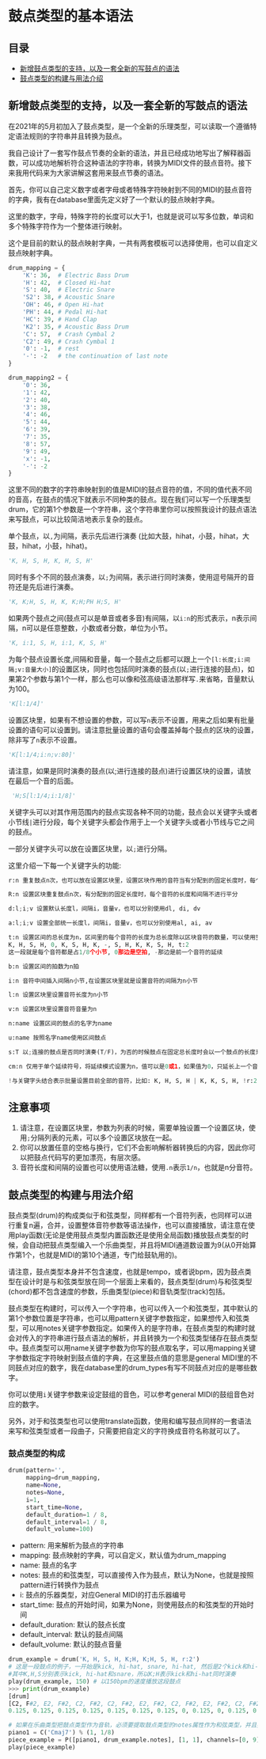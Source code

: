 # 鼓点类型的基本语法



## 目录

- [新增鼓点类型的支持，以及一套全新的写鼓点的语法](#新增鼓点类型的支持以及一套全新的写鼓点的语法)
- [鼓点类型的构建与用法介绍](#鼓点类型的构建与用法介绍)



## 新增鼓点类型的支持，以及一套全新的写鼓点的语法

在2021年的5月初加入了鼓点类型，是一个全新的乐理类型，可以读取一个遵循特定语法规则的字符串并且转换为鼓点。

我自己设计了一套写作鼓点节奏的全新的语法，并且已经成功地写出了解释器函数，可以成功地解析符合这种语法的字符串，转换为MIDI文件的鼓点音符。接下来我用代码来为大家讲解这套用来鼓点节奏的语法。

首先，你可以自己定义数字或者字母或者特殊字符映射到不同的MIDI的鼓点音符的字典，我有在database里面先定义好了一个默认的鼓点映射字典。

这里的数字，字母，特殊字符的长度可以大于1，也就是说可以写多位数，单词和多个特殊字符作为一个整体进行映射。

这个是目前的默认的鼓点映射字典，一共有两套模板可以选择使用，也可以自定义鼓点映射字典。

```python
drum_mapping = {
    'K': 36,  # Electric Bass Drum
    'H': 42,  # Closed Hi-hat
    'S': 40,  # Electric Snare
    'S2': 38, # Acoustic Snare
    'OH': 46, # Open Hi-hat
    'PH': 44, # Pedal Hi-hat
    'HC': 39, # Hand Clap
    'K2': 35, # Acoustic Bass Drum
    'C': 57,  # Crash Cymbal 2
    'C2': 49, # Crash Cymbal 1
    '0': -1,  # rest
    '-': -2   # the continuation of last note
}

drum_mapping2 = {
    '0': 36,
    '1': 42,
    '2': 40,
    '3': 38,
    '4': 46,
    '5': 44,
    '6': 39,
    '7': 35,
    '8': 57,
    '9': 49,
    'x': -1,
    '-': -2
}
```

这里不同的数字的字符串映射到的值是MIDI的鼓点音符的值，不同的值代表不同的音高，在鼓点的情况下就表示不同种类的鼓点。现在我们可以写一个乐理类型drum，它的第1个参数是一个字符串，这个字符串里你可以按照我设计的鼓点语法来写鼓点，可以比较简洁地表示复杂的鼓点。  

单个鼓点，以`,`为间隔，表示先后进行演奏 (比如大鼓，hihat，小鼓，hihat，大鼓，hihat，小鼓，hihat)。

```python
'K, H, S, H, K, H, S, H'  
```

同时有多个不同的鼓点演奏，以`;`为间隔，表示进行同时演奏，使用逗号隔开的音符还是先后进行演奏。

```python
'K, K;H, S, H, K, K;H;PH H;S, H'
```

如果两个鼓点之间(鼓点可以是单音或者多音)有间隔，以`i:n`的形式表示，n表示间隔，n可以是任意整数，小数或者分数，单位为小节。

```python
'K, i:1, S, H, i:1, K, S, H'
```

为每个鼓点设置长度,间隔和音量，每一个鼓点之后都可以跟上一个`[l:长度;i:间隔;v:音量大小]`的设置区块，同时也包括同时演奏的鼓点(以`;`进行连接的鼓点)，如果第2个参数与第1个一样，那么也可以像和弦高级语法那样写`.`来省略，音量默认为100。

```python
'K[l:1/4]'
```

设置区块里，如果有不想设置的参数，可以写`n`表示不设置，用来之后如果有批量设置的语句可以设置到。请注意批量设置的语句会覆盖掉每个鼓点的区块的设置，除非写了`n`表示不设置。

```python
'K[l:1/4;i:n;v:80]'
```

请注意，如果是同时演奏的鼓点(以;进行连接的鼓点)进行设置区块的设置，请放在最后一个音的后面。

```python
 'H;S[l:1/4;i:1/8]'
```

关键字头可以对其作用范围内的鼓点实现各种不同的功能，鼓点会以关键字头或者小节线`|`进行分段，每个关键字头都会作用于上一个关键字头或者小节线与它之间的鼓点。

一部分关键字头可以放在设置区块里，以`;`进行分隔。

这里介绍一下每一个关键字头的功能:

```python
r:n 重复鼓点n次，也可以放在设置区块里，设置区块作用的音符当有分配到的固定长度时，每个音符的长度和间隔根据重复的次数平分

R:n 设置区块重复鼓点n次，有分配到的固定长度时，每个音符的长度和间隔不进行平分

d:l;i;v 设置默认长度l，间隔i，音量v，也可以分别使用dl, di, dv

a:l;i;v 设置全部统一长度l，间隔i，音量v，也可以分别使用al, ai, av

t:n 设置区间的总长度为n，区间里的每个音符的长度为总长度除以区块音符的数量，可以使用空音符(鼓点映射里值为-1的字符)和延续音符(鼓点映射里值为-2的字符)进行占位，比如
K, H, S, H, 0, K, S, H, K, -, S, H, K, K, S, H, t:2
这一段就是每个音符都是占1/8个小节, 0那边是空拍, -那边是前一个音符的延续

b:n 设置区间的拍数为n拍

i:n 音符中间插入间隔n小节,在设置区块里就是设置音符的间隔为n小节

l:n 设置区块里设置音符长度为n小节

v:n 设置区块里设置音符音量为n

n:name 设置区间的鼓点的名字为name

u:name 按照名字name使用区间鼓点

s:T 以;连接的鼓点是否同时演奏(T/F)，为否的时候鼓点在固定总长度时会以一个鼓点的长度来进行平分，在设置区块里使用

cm:n 仅用于单个延续符号，将延续模式设置为n，值可以是0或1，如果值为0，只延长上一个音符的时长，如果值为1，当前一个音符为一组时，延长组中所有音符的时长；如果没有设置延续模式，延续符号的默认动作是只延长前一个音符，除非前一个音符为一组，并且设置为同时播放，在这个情况下延长组中所有的音符

!与关键字头结合表示批量设置目前全部的音符，比如: K, H, S, H | K, K, S, H, !r:2
```

## 注意事项

1. 请注意，在设置区块里，参数为列表的时候，需要单独设置一个设置区块，使用`;`分隔列表的元素，可以多个设置区块放在一起。
2. 你可以放置任意的空格与换行，它们不会影响解析器转换后的内容，因此你可以把鼓点代码写的更加漂亮，有层次感。  
3. 音符长度和间隔的设置也可以使用语法糖，使用`.n`表示`1/n`，也就是n分音符。

## 鼓点类型的构建与用法介绍

鼓点类型(drum)的构成类似于和弦类型，同样都有一个音符列表，也同样可以进行重复n遍，合并，设置整体音符参数等语法操作，也可以直接播放，请注意在使用play函数(无论是使用鼓点类型内置函数还是使用全局函数)播放鼓点类型的时候，会自动把鼓点类型编入一个乐曲类型，并且将MIDI通道数设置为9(从0开始算作第1个，也就是MIDI的第10个通道，专门给鼓轨用的)。  

请注意，鼓点类型本身并不包含速度，也就是tempo，或者说bpm，因为鼓点类型在设计时是与和弦类型放在同一个层面上来看的，鼓点类型(drum)与和弦类型(chord)都不包含速度的参数，乐曲类型(piece)和音轨类型(track)包括。  

鼓点类型在构建时，可以传入一个字符串，也可以传入一个和弦类型，其中默认的第1个参数位置是字符串，也可以用pattern关键字参数指定，如果想传入和弦类型，可以用notes关键字参数指定。如果传入的是字符串，在鼓点类型的构建时就会对传入的字符串进行鼓点语法的解析，并且转换为一个和弦类型储存在鼓点类型中。鼓点类型可以用name关键字参数为你写的鼓点取名字，可以用mapping关键字参数指定字符映射到鼓点值的字典，在这里鼓点值的意思是general MIDI里的不同鼓点对应的数字，我在database里的drum_types有写不同鼓点对应的是哪些数字。  

你可以使用`i`关键字参数来设定鼓组的音色，可以参考general MIDI的鼓组音色对应的数字。  

另外，对于和弦类型也可以使用translate函数，使用和编写鼓点同样的一套语法来写和弦类型或者一段曲子，只需要把自定义的字符换成音符名称就可以了。

### 鼓点类型的构成

```python
drum(pattern='',
     mapping=drum_mapping,
     name=None,
     notes=None,
     i=1,
     start_time=None,
     default_duration=1 / 8,
     default_interval=1 / 8,
     default_volume=100)
```

- pattern: 用来解析为鼓点的字符串
- mapping: 鼓点映射的字典，可以自定义，默认值为drum_mapping
- name: 鼓点的名字
- notes: 鼓点的和弦类型，可以直接传入作为鼓点，默认为None，也就是按照pattern进行转换作为鼓点
- i: 鼓点的乐器类型，对应General MIDI的打击乐器编号
- start_time: 鼓点的开始时间，如果为None，则使用鼓点的和弦类型的开始时间
- default_duration: 默认的鼓点长度
- default_interval: 默认的鼓点间隔
- default_volume: 默认的鼓点音量

```python
drum_example = drum('K, H, S, H, K;H, K;H, S, H, r:2')
# 这是一段鼓点的例子，一开始是kick, hi-hat, snare, hi-hat, 然后是2个kick和hi-hat同时演奏，然后是1个snare和1个hi-hat，最后整个部分重复2次。
#其中K,H,S分别表示kick, hi-hat和snare，所以K;H表示kick和hi-hat同时演奏
play(drum_example, 150) # 以150bpm的速度播放这段鼓点
>>> print(drum_example)
[drum] 
[C2, F#2, E2, F#2, C2, F#2, C2, F#2, E2, F#2, C2, F#2, E2, F#2, C2, F#2, C2, F#2, E2, F#2] with interval [0.125, 0.125, 0.125, 0.125, 0, 0.125, 0, 
0.125, 0.125, 0.125, 0.125, 0.125, 0.125, 0.125, 0, 0.125, 0, 0.125, 0.125, 0.125]

# 如果在乐曲类型把鼓点类型作为音轨，必须要提取鼓点类型的notes属性作为和弦类型，并且把对应的channel设置为9
piano1 = C('Cmaj7') % (1, 1/8)
piece_example = P([piano1, drum_example.notes], [1, 1], channels=[0, 9])
play(piece_example)
```

